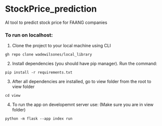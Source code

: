 # StockPrice_prediction
AI tool to predict stock price for FAANG companies

### To run on localhost:

1. Clone the project to your local machine using CLI
```
gh repo clone wadewilsones/local_library
```
2. Install dependencies (you should have pip manager). Run the command:
```
pip install -r requirements.txt
```
3. After all dependencies are installed, go to view folder from the root to view folder
```
cd view
```
4. To run the app on developemnt server use: (Make sure you are in view folder)
```
python -m flask --app index run
```


